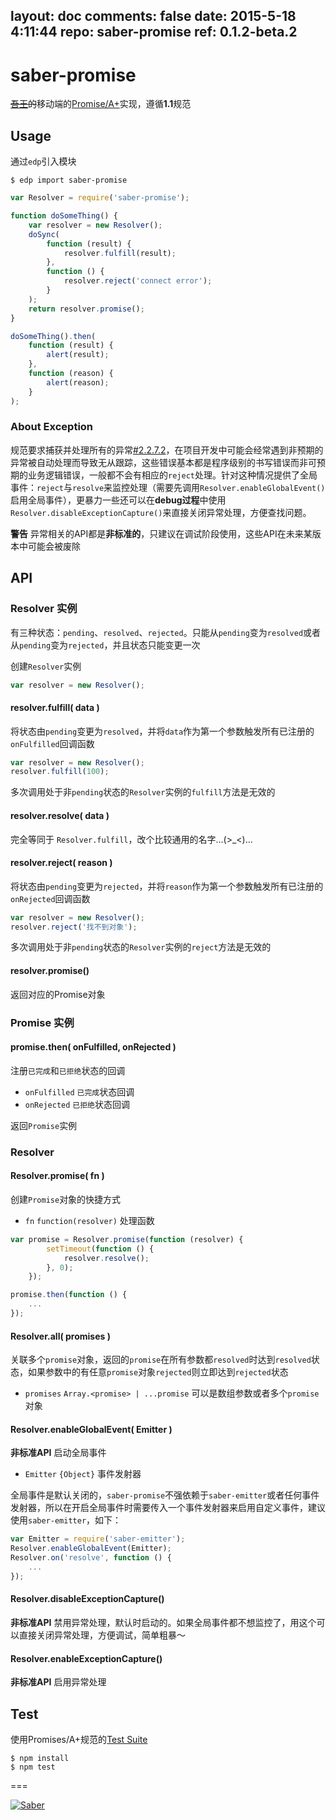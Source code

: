 layout: doc
comments: false
date: 2015-5-18 4:11:44
repo: saber-promise
ref: 0.1.2-beta.2
---

# saber-promise

<del><a href="http://baike.baidu.com/view/8420590.htm" target="_blank">吾王</a>的</del>移动端的[Promise/A+](http://promises-aplus.github.io/promises-spec/)实现，遵循**1.1**规范

## Usage

通过`edp`引入模块

    $ edp import saber-promise

```javascript
var Resolver = require('saber-promise');

function doSomeThing() {
    var resolver = new Resolver();
    doSync(
        function (result) {
            resolver.fulfill(result);
        },
        function () {
            resolver.reject('connect error');
        }
    );
    return resolver.promise();
}

doSomeThing().then(
    function (result) {
        alert(result);
    },
    function (reason) {
        alert(reason);
    }
);
```

### About Exception

规范要求捕获并处理所有的异常[#2.2.7.2](http://promisesaplus.com/#point-50)，在项目开发中可能会经常遇到非预期的异常被自动处理而导致无从跟踪，这些错误基本都是程序级别的书写错误而非可预期的业务逻辑错误，一般都不会有相应的`reject`处理。针对这种情况提供了全局事件：`reject`与`resolve`来监控处理（需要先调用`Resolver.enableGlobalEvent()`启用全局事件），更暴力一些还可以在**debug过程**中使用`Resolver.disableExceptionCapture()`来直接关闭异常处理，方便查找问题。

**警告** 异常相关的API都是**非标准的**，只建议在调试阶段使用，这些API在未来某版本中可能会被废除

## API

### Resolver 实例

有三种状态：`pending`、`resolved`、`rejected`。只能从`pending`变为`resolved`或者从`pending`变为`rejected`，并且状态只能变更一次

创建`Resolver`实例

```javascript
var resolver = new Resolver();
```

#### resolver.fulfill( data )

将状态由`pending`变更为`resolved`，并将`data`作为第一个参数触发所有已注册的`onFulfilled`回调函数

```javascript
var resolver = new Resolver();
resolver.fulfill(100);
```


多次调用处于非`pending`状态的`Resolver`实例的`fulfill`方法是无效的

#### resolver.resolve( data )

完全等同于 `Resolver.fulfill`，改个比较通用的名字...(&gt;_&lt;)...

#### resolver.reject( reason )

将状态由`pending`变更为`rejected`，并将`reason`作为第一个参数触发所有已注册的`onRejected`回调函数

```javascript
var resolver = new Resolver();
resolver.reject('找不到对象');
```

多次调用处于非`pending`状态的`Resolver`实例的`reject`方法是无效的

#### resolver.promise()

返回对应的Promise对象

### Promise 实例

#### promise.then( onFulfilled, onRejected )

注册`已完成`和`已拒绝`状态的回调

* `onFulfilled` `已完成`状态回调
* `onRejected` `已拒绝`状态回调

返回`Promise`实例

### Resolver

#### Resolver.promise( fn )

创建`Promise`对象的快捷方式

* `fn` `function(resolver)` 处理函数

```javascript
var promise = Resolver.promise(function (resolver) {
        setTimeout(function () {
            resolver.resolve();
        }, 0);
    });

promise.then(function () {
    ...
});
```

#### Resolver.all( promises )

关联多个`promise`对象，返回的`promise`在所有参数都`resolved`时达到`resolved`状态，如果参数中的有任意`promise`对象`rejected`则立即达到`rejected`状态

* `promises` `Array.<promise> | ...promise` 可以是数组参数或者多个`promise`对象

#### Resolver.enableGlobalEvent( Emitter )

**非标准API** 启动全局事件

* `Emitter` `{Object}` 事件发射器

全局事件是默认关闭的，`saber-promise`不强依赖于`saber-emitter`或者任何事件发射器，所以在开启全局事件时需要传入一个事件发射器来启用自定义事件，建议使用`saber-emitter`，如下：

```javascript
var Emitter = require('saber-emitter');
Resolver.enableGlobalEvent(Emitter);
Resolver.on('resolve', function () {
    ...
});
```

#### Resolver.disableExceptionCapture()

**非标准API** 禁用异常处理，默认时启动的。如果全局事件都不想监控了，用这个可以直接关闭异常处理，方便调试，简单粗暴～

#### Resolver.enableExceptionCapture()

**非标准API** 启用异常处理

## Test

使用Promises/A+规范的[Test Suite](https://github.com/promises-aplus/promises-tests)

    $ npm install
    $ npm test

===

[![Saber](https://f.cloud.github.com/assets/157338/1485433/aeb5c72a-4714-11e3-87ae-7ef8ae66e605.png)](http://ecomfe.github.io/saber/)
